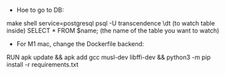 - Hoe to go to DB:

make shell service=postgresql
psql -U transcendence
\dt (to watch table inside)
SELECT * FROM $name;  (the name of the table you want to watch)


- For M1 mac, change the Dockerfile backend:

RUN apk update && apk add gcc musl-dev libffi-dev && python3 -m pip install -r requirements.txt